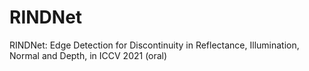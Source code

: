 # RINDNet
RINDNet: Edge Detection for Discontinuity in Reflectance, Illumination, Normal and Depth, in ICCV 2021 (oral)
